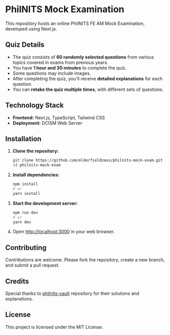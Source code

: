 # PhilNITS Mock Examination

This repository hosts an online PhilNITS FE AM Mock Examination, developed using Next.js.

## Quiz Details

- The quiz consists of **60 randomly selected questions** from various topics covered in exams from previous years.
- You have **1 hour and 30 minutes** to complete the quiz.
- Some questions may include images.
- After completing the quiz, you'll receive **detailed explanations** for each question.
- You can **retake the quiz multiple times**, with different sets of questions.

## Technology Stack

- **Frontend:** Next.js, TypeScript, Tailwind CSS
- **Deployment:** DCISM Web Server

## Installation

1. **Clone the repository:**

   ```sh
   git clone https://github.com/elderfieldzeus/philnits-mock-exam.git
   cd philnits-mock-exam
   ```

2. **Install dependencies:**

   ```sh
   npm install
   # or
   yarn install
   ```

3. **Start the development server:**

   ```sh
   npm run dev
   # or
   yarn dev
   ```

4. Open [http://localhost:3000](http://localhost:3000) in your web browser.

## Contributing

Contributions are welcome. Please fork the repository, create a new branch, and submit a pull request.

## Credits

Special thanks to [philnits-vault](https://github.com/usc-cisco/philnits-vault) repository for their solutions and explanations.

## License

This project is licensed under the MIT License.